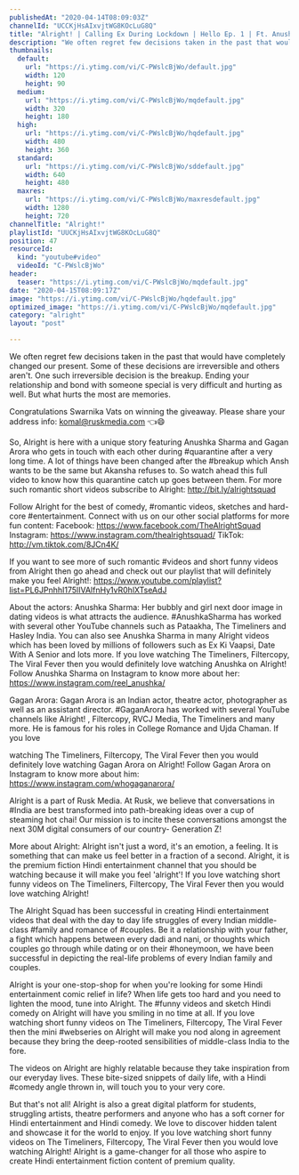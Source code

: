 ```yaml
---
publishedAt: "2020-04-14T08:09:03Z"
channelId: "UCCKjHsAIxvjtWG8KOcLuG8Q"
title: "Alright! | Calling Ex During Lockdown | Hello Ep. 1 | Ft. Anushka Sharma & Gagan Arora"
description: "We often regret few decisions taken in the past that would have completely changed our present. Some of these decisions are irreversible and others aren't. One such irreversible decision is the breakup. Ending your relationship and bond with someone special is very difficult and hurting as well. But what hurts the most are memories.\n\nCongratulations Swarnika Vats on winning the giveaway. Please share your address info:\nkomal@ruskmedia.com 👈😄\n\nSo, Alright is here with a unique story featuring Anushka Sharma and Gagan Arora who gets in touch with each other during #quarantine after a very long time. A lot of things have been changed after the #breakup which Ansh wants to be the same but Akansha refuses to. So watch ahead this full video to know how this quarantine catch up goes between them. For more such romantic short videos subscribe to Alright: http://bit.ly/alrightsquad\n\nFollow Alright for the best of comedy, #romantic videos, sketches and hard-core #entertainment. Connect with us on our other social platforms for more fun content: Facebook: https://www.facebook.com/TheAlrightSquad Instagram: https://www.instagram.com/thealrightsquad/ TikTok: http://vm.tiktok.com/8JCn4K/\n\nIf you want to see more of such romantic #videos and short funny videos from Alright then go ahead and check out our playlist that will definitely make you feel Alright!: https://www.youtube.com/playlist?list=PL6JPnhhI175lIVAlfnHy1vR0hlXTseAdJ\n\nAbout the actors:\nAnushka Sharma: Her bubbly and girl next door image in dating videos is what attracts the audience. #AnushkaSharma has worked with several other YouTube channels such as Pataakha, The Timeliners and Hasley India. You can also see Anushka Sharma in many Alright videos which has been loved by millions of followers such as Ex Ki Vaapsi, Date With A Senior and lots more. If you love watching The Timeliners, Filtercopy, The Viral Fever then you would definitely love watching Anushka on Alright! Follow Anushka Sharma on Instagram to know more about her: https://www.instagram.com/reel_anushka/\n\nGagan Arora: Gagan Arora is an Indian actor, theatre actor, photographer as well as an assistant director. #GaganArora has worked with several YouTube channels like Alright! , Filtercopy, RVCJ Media, The Timeliners and many more. He is famous for his roles in College Romance and Ujda Chaman. If you love\n\nwatching The Timeliners, Filtercopy, The Viral Fever then you would definitely love watching Gagan Arora on Alright! Follow Gagan Arora on Instagram to know more about him: https://www.instagram.com/whogaganarora/\n\nAlright is a part of Rusk Media. At Rusk, we believe that conversations in #India are best transformed into path-breaking ideas over a cup of steaming hot chai! Our mission is to incite these conversations amongst the next 30M digital consumers of our country- Generation Z!\n\nMore about Alright: Alright isn't just a word, it's an emotion, a feeling. It is something that can make us feel better in a fraction of a second. Alright, it is the premium fiction Hindi entertainment channel that you should be watching because it will make you feel 'alright'! If you love watching short funny videos on The Timeliners, Filtercopy, The Viral Fever then you would love watching Alright!\n\nThe Alright Squad has been successful in creating Hindi entertainment videos that deal with the day to day life struggles of every Indian middle-class #family and romance of #couples. Be it a relationship with your father, a fight which happens between every dadi and nani, or thoughts which couples go through while dating or on their #honeymoon, we have been successful in depicting the real-life problems of every Indian family and couples.\n\nAlright is your one-stop-shop for when you're looking for some Hindi entertainment comic relief in life? When life gets too hard and you need to lighten the mood, tune into Alright. The #funny videos and sketch Hindi comedy on Alright will have you smiling in no time at all. If you love watching short funny videos on The Timeliners, Filtercopy, The Viral Fever then the mini #webseries on Alright will make you nod along in agreement because they bring the deep-rooted sensibilities of middle-class India to the fore.\n\nThe videos on Alright are highly relatable because they take inspiration from our everyday lives. These bite-sized snippets of daily life, with a Hindi #comedy angle thrown in, will touch you to your very core.\n\nBut that's not all! Alright is also a great digital platform for students, struggling artists, theatre performers and anyone who has a soft corner for Hindi entertainment and Hindi comedy. We love to discover hidden talent and showcase it for the world to enjoy. If you love watching short funny videos on The Timeliners, Filtercopy, The Viral Fever then you would love watching Alright! Alright is a game-changer for all those who aspire to create Hindi entertainment fiction content of premium quality."
thumbnails:
  default:
    url: "https://i.ytimg.com/vi/C-PWslcBjWo/default.jpg"
    width: 120
    height: 90
  medium:
    url: "https://i.ytimg.com/vi/C-PWslcBjWo/mqdefault.jpg"
    width: 320
    height: 180
  high:
    url: "https://i.ytimg.com/vi/C-PWslcBjWo/hqdefault.jpg"
    width: 480
    height: 360
  standard:
    url: "https://i.ytimg.com/vi/C-PWslcBjWo/sddefault.jpg"
    width: 640
    height: 480
  maxres:
    url: "https://i.ytimg.com/vi/C-PWslcBjWo/maxresdefault.jpg"
    width: 1280
    height: 720
channelTitle: "Alright!"
playlistId: "UUCKjHsAIxvjtWG8KOcLuG8Q"
position: 47
resourceId:
  kind: "youtube#video"
  videoId: "C-PWslcBjWo"
header:
  teaser: "https://i.ytimg.com/vi/C-PWslcBjWo/mqdefault.jpg"
date: "2020-04-15T08:09:17Z"
image: "https://i.ytimg.com/vi/C-PWslcBjWo/hqdefault.jpg"
optimized_image: "https://i.ytimg.com/vi/C-PWslcBjWo/mqdefault.jpg"
category: "alright"
layout: "post"

---
```

We often regret few decisions taken in the past that would have completely changed our present. Some of these decisions are irreversible and others aren't. One such irreversible decision is the breakup. Ending your relationship and bond with someone special is very difficult and hurting as well. But what hurts the most are memories.

Congratulations Swarnika Vats on winning the giveaway. Please share your address info:
komal@ruskmedia.com 👈😄

So, Alright is here with a unique story featuring Anushka Sharma and Gagan Arora who gets in touch with each other during #quarantine after a very long time. A lot of things have been changed after the #breakup which Ansh wants to be the same but Akansha refuses to. So watch ahead this full video to know how this quarantine catch up goes between them. For more such romantic short videos subscribe to Alright: http://bit.ly/alrightsquad

Follow Alright for the best of comedy, #romantic videos, sketches and hard-core #entertainment. Connect with us on our other social platforms for more fun content: Facebook: https://www.facebook.com/TheAlrightSquad Instagram: https://www.instagram.com/thealrightsquad/ TikTok: http://vm.tiktok.com/8JCn4K/

If you want to see more of such romantic #videos and short funny videos from Alright then go ahead and check out our playlist that will definitely make you feel Alright!: https://www.youtube.com/playlist?list=PL6JPnhhI175lIVAlfnHy1vR0hlXTseAdJ

About the actors:
Anushka Sharma: Her bubbly and girl next door image in dating videos is what attracts the audience. #AnushkaSharma has worked with several other YouTube channels such as Pataakha, The Timeliners and Hasley India. You can also see Anushka Sharma in many Alright videos which has been loved by millions of followers such as Ex Ki Vaapsi, Date With A Senior and lots more. If you love watching The Timeliners, Filtercopy, The Viral Fever then you would definitely love watching Anushka on Alright! Follow Anushka Sharma on Instagram to know more about her: https://www.instagram.com/reel_anushka/

Gagan Arora: Gagan Arora is an Indian actor, theatre actor, photographer as well as an assistant director. #GaganArora has worked with several YouTube channels like Alright! , Filtercopy, RVCJ Media, The Timeliners and many more. He is famous for his roles in College Romance and Ujda Chaman. If you love

watching The Timeliners, Filtercopy, The Viral Fever then you would definitely love watching Gagan Arora on Alright! Follow Gagan Arora on Instagram to know more about him: https://www.instagram.com/whogaganarora/

Alright is a part of Rusk Media. At Rusk, we believe that conversations in #India are best transformed into path-breaking ideas over a cup of steaming hot chai! Our mission is to incite these conversations amongst the next 30M digital consumers of our country- Generation Z!

More about Alright: Alright isn't just a word, it's an emotion, a feeling. It is something that can make us feel better in a fraction of a second. Alright, it is the premium fiction Hindi entertainment channel that you should be watching because it will make you feel 'alright'! If you love watching short funny videos on The Timeliners, Filtercopy, The Viral Fever then you would love watching Alright!

The Alright Squad has been successful in creating Hindi entertainment videos that deal with the day to day life struggles of every Indian middle-class #family and romance of #couples. Be it a relationship with your father, a fight which happens between every dadi and nani, or thoughts which couples go through while dating or on their #honeymoon, we have been successful in depicting the real-life problems of every Indian family and couples.

Alright is your one-stop-shop for when you're looking for some Hindi entertainment comic relief in life? When life gets too hard and you need to lighten the mood, tune into Alright. The #funny videos and sketch Hindi comedy on Alright will have you smiling in no time at all. If you love watching short funny videos on The Timeliners, Filtercopy, The Viral Fever then the mini #webseries on Alright will make you nod along in agreement because they bring the deep-rooted sensibilities of middle-class India to the fore.

The videos on Alright are highly relatable because they take inspiration from our everyday lives. These bite-sized snippets of daily life, with a Hindi #comedy angle thrown in, will touch you to your very core.

But that's not all! Alright is also a great digital platform for students, struggling artists, theatre performers and anyone who has a soft corner for Hindi entertainment and Hindi comedy. We love to discover hidden talent and showcase it for the world to enjoy. If you love watching short funny videos on The Timeliners, Filtercopy, The Viral Fever then you would love watching Alright! Alright is a game-changer for all those who aspire to create Hindi entertainment fiction content of premium quality.